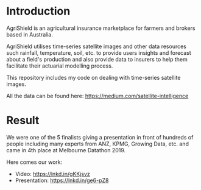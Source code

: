 # Introduction
AgriShield is an agricultural insurance marketplace for farmers and brokers based in Australia.

AgriShield utilises time-series satellite images and other data resources such rainfall, temperature, soil, etc. to provide users insights and forecast about a field's production and also provide data to insurers to help them facilitate their actuarial modelling process.

This repository includes my code on dealing with time-series satellite images.

All the data can be found here: https://medium.com/satellite-intelligence

# Result
We were one of the 5 finalists giving a presentation in front of hundreds of people including many experts from ANZ, KPMG, Growing Data, etc. and came in 4th place at Melbourne Datathon 2019. 

Here comes our work:
- Video: https://lnkd.in/gKKjsvz
- Presentation: https://lnkd.in/ge6-pZ8